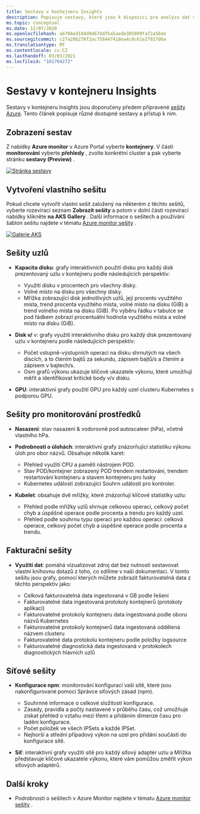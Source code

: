 ```yaml
---
title: Sestavy v kontejneru Insights
description: Popisuje sestavy, které jsou k dispozici pro analýzu dat shromažďovaných službou Container Insights.
ms.topic: conceptual
ms.date: 12/07/2020
ms.openlocfilehash: ab704ed184d9d67ddfba5aede385899faf2a56de
ms.sourcegitcommit: c27a20b278f2ac758447418ea4c8c61e27927d6a
ms.translationtype: MT
ms.contentlocale: cs-CZ
ms.lasthandoff: 03/03/2021
ms.locfileid: "101704272"
---
```

# <a name="reports-in-container-insights"></a>Sestavy v kontejneru Insights
Sestavy v kontejneru Insights jsou doporučeny předem připravené [sešity Azure](../visualize/workbooks-overview.md). Tento článek popisuje různé dostupné sestavy a přístup k nim.

## <a name="viewing-reports"></a>Zobrazení sestav
Z nabídky **Azure monitor** v Azure Portal vyberte **kontejnery**. V části **monitorování** vyberte **přehledy** , zvolte konkrétní cluster a pak vyberte stránku **sestavy (Preview)** . 

[![Stránka sestavy](media/container-insights-reports/reports-page.png)](media/container-insights-reports/reports-page.png#lightbox)

## <a name="create-a-custom-workbook"></a>Vytvoření vlastního sešitu
Pokud chcete vytvořit vlastní sešit založený na některém z těchto sešitů, vyberte rozevírací seznam **Zobrazit sešity** a potom v dolní části rozevírací nabídky klikněte **na AKS Gallery** . Další informace o sešitech a používání šablon sešitu najdete v tématu [Azure monitor sešity](../visualize/workbooks-overview.md) .

[![Galerie AKS](media/container-insights-reports/aks-gallery.png)](media/container-insights-reports/aks-gallery.png#lightbox)

## <a name="node-workbooks"></a>Sešity uzlů

- **Kapacita disku**: grafy interaktivních použití disku pro každý disk prezentovaný uzlu v kontejneru podle následujících perspektiv:

    - Využití disku v procentech pro všechny disky.
    - Volné místo na disku pro všechny disky.
    - Mřížka zobrazující disk jednotlivých uzlů, její procento využitého místa, trend procenta využitého místa, volné místo na disku (GiB) a trend volného místa na disku (GiB). Po výběru řádku v tabulce se pod řádkem zobrazí procentuální hodnota využitého místa a volné místo na disku (GiB).

- **Disk v/** v: grafy využití interaktivního disku pro každý disk prezentovaný uzlu v kontejneru podle následujících perspektiv:

    - Počet vstupně-výstupních operací na disku shrnutých na všech discích, a to čtením bajtů za sekundu, zápisem bajtů/s a čtením a zápisem v bajtech/s.
    - Osm grafů výkonu ukazuje klíčové ukazatele výkonu, které umožňují měřit a identifikovat kritické body v/v disku.

- **GPU**: interaktivní grafy použití GPU pro každý uzel clusteru Kubernetes s podporou GPU.

## <a name="resource-monitoring-workbooks"></a>Sešity pro monitorování prostředků

- **Nasazení**: stav nasazení & vodorovně pod autoscaleer (hPa), včetně vlastního hPa. 
  
- **Podrobnosti o úlohách**: interaktivní grafy znázorňující statistiku výkonu úloh pro obor názvů. Obsahuje několik karet:

  - Přehled využití CPU a paměti nástrojem POD.
  - Stav POD/kontejner zobrazený POD trendem restartování, trendem restartování kontejneru a stavem kontejneru pro lusky
  - Kubernetes události zobrazující Souhrn událostí pro kontroler.

- **Kubelet**: obsahuje dvě mřížky, které znázorňují klíčové statistiky uzlu:

    - Přehled podle mřížky uzlů shrnuje celkovou operaci, celkový počet chyb a úspěšné operace podle procenta a trendu pro každý uzel.
    - Přehled podle souhrnu typu operací pro každou operaci: celková operace, celkový počet chyb a úspěšné operace podle procenta a trendu.
## <a name="billing-workbooks"></a>Fakturační sešity

- **Využití dat**: pomáhá vizualizovat zdroj dat bez nutnosti sestavovat vlastní knihovnu dotazů z toho, co sdílíme v naší dokumentaci. V tomto sešitu jsou grafy, pomocí kterých můžete zobrazit fakturovatelná data z těchto perspektiv jako:

  - Celková fakturovatelná data ingestovaná v GB podle řešení
  - Fakturovatelné data ingestovaná protokoly kontejnerů (protokoly aplikací)
  - Fakturovatelné protokoly kontejneru data ingestovaná podle oboru názvů Kubernetes
  - Fakturovatelné protokoly kontejnerů data ingestovaná oddělená názvem clusteru
  - Fakturovatelné data protokolu kontejneru podle položky logsource
  - Fakturovatelné diagnostická data ingestovaná v protokolech diagnostických hlavních uzlů

## <a name="networking-workbooks"></a>Síťové sešity

- **Konfigurace npm**: monitorování konfigurací vaší sítě, které jsou nakonfigurované pomocí Správce síťových zásad (npm).

  - Souhrnné informace o celkové složitosti konfigurace.
  - Zásady, pravidla a počty nastavené v průběhu času, což umožňuje získat přehled o vztahu mezi třemi a přidáním dimenze času pro ladění konfigurace.
  - Počet položek ve všech IPSets a každé IPSet.
  - Nejhorší a střední případový výkon na uzel pro přidání součástí do konfigurace sítě.

- **Síť**: interaktivní grafy využití sítě pro každý síťový adaptér uzlu a Mřížka představuje klíčové ukazatele výkonu, které vám pomůžou změřit výkon síťových adaptérů.



## <a name="next-steps"></a>Další kroky

- Podrobnosti o sešitech v Azure Monitor najdete v tématu [Azure monitor sešity](../visualize/workbooks-overview.md) .
